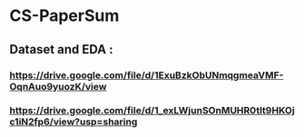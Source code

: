 # CS-PaperSum

## Dataset and EDA :
### https://drive.google.com/file/d/1ExuBzkObUNmqgmeaVMF-OqnAuo9yuozK/view

### https://drive.google.com/file/d/1_exLWjunSOnMUHR0tlt9HKOjc1iN2fp6/view?usp=sharing
